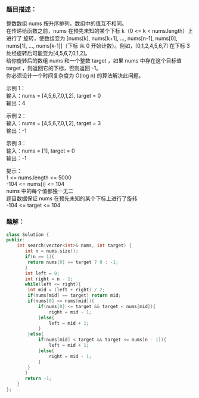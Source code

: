 ### 题目描述：
整数数组 nums 按升序排列，数组中的值互不相同。<br>
在传递给函数之前，nums 在预先未知的某个下标 k（0 <= k < nums.length）上进行了 旋转，使数组变为 [nums[k], nums[k+1], ..., nums[n-1], nums[0], nums[1], ..., nums[k-1]]（下标 从 0 开始计数）。例如，[0,1,2,4,5,6,7] 在下标 3 处经旋转后可能变为[4,5,6,7,0,1,2]。<br>
给你旋转后的数组 nums 和一个整数 target ，如果 nums 中存在这个目标值 target ，则返回它的下标，否则返回 -1。<br>
你必须设计一个时间复杂度为 O(log n) 的算法解决此问题。

示例 1：<br>
输入：nums = [4,5,6,7,0,1,2], target = 0<br>
输出：4

示例 2：<br>
输入：nums = [4,5,6,7,0,1,2], target = 3<br>
输出：-1

示例 3：<br>
输入：nums = [1], target = 0<br>
输出：-1

提示：<br>
1 <= nums.length <= 5000<br>
-104 <= nums[i] <= 104<br>
nums 中的每个值都独一无二<br>
题目数据保证 nums 在预先未知的某个下标上进行了旋转<br>
-104 <= target <= 104

### 题解：
```c++
class Solution {
public:
    int search(vector<int>& nums, int target) {
       int n = nums.size();
       if(n == 1){
        return nums[0] == target ? 0 : -1;
       }
       int left = 0;
       int right = n - 1;
       while(left <= right){
        int mid = (left + right) / 2;
        if(nums[mid] == target) return mid;
        if(nums[0] <= nums[mid]){
            if(nums[0] <= target && target < nums[mid]){
                right = mid - 1;
            }else{
                left = mid + 1;
            }
        }else{
            if(nums[mid] < target && target <= nums[n - 1]){
                left = mid + 1;
            }else{
                right = mid - 1;
            }
        }
       }
       return -1;
    }
};
```
